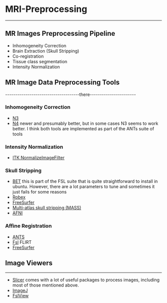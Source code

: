 # MRI-Preprocessing
--------------------------
## MR Images Preprocessing Pipeline
- Inhomogeneity Correction
- Brain Extraction (Skull Stripping)
- Co-registration
- Tissue class segmentation
- Intensity Normalization

## MR Image Data Preprocessing Tools
-------------------------------------there-----------------------
### Inhomogeneity Correction
- [N3](http://www.bic.mni.mcgill.ca/software/N3/)
- [N4](http://www.insight-journal.org/browse/publication/640) newer and presumably better, but in some cases N3 seems to work better. I think both tools are implemented as part of the ANTs suite of tools 
  
### Intensity Normalization
- [ITK NormalizeImageFilter](https://itk.org/Doxygen/html/classitk_1_1NormalizeImageFilter.html)

### Skull Stripping
- [BET](https://fsl.fmrib.ox.ac.uk/fsl/fslwiki/BET/UserGuide) this is part of the FSL suite that is quite straightforward to install in ubuntu. However, there are a lot parameters to tune and sometimes it just fails for some reasons
- [Robex](https://www.nitrc.org/projects/robex)
- [FreeSurfer](https://surfer.nmr.mgh.harvard.edu/fswiki/skullstrip)
- [Multi-atlas skull stripping (MASS)](https://www.nitrc.org/projects/cbica_mass) 
- [AFNI](https://afni.nimh.nih.gov/download)

### Affine Registration
- [ANTS](http://stnava.github.io/ANTs/)
- [Fsl](https://fsl.fmrib.ox.ac.uk/fsl/fslwiki/FLIRT) FLIRT 
- [FreeSurfer](https://surfer.nmr.mgh.harvard.edu/fswiki/FreeSurferCommandsRegistration)


## Image Viewers
--------------------
- [Slicer](https://www.slicer.org/) comes with a lot of useful packages to process images, including most of those mentioned above. 
- [ImageJ](https://imagej.nih.gov/ij/)
- [FslView](https://fsl.fmrib.ox.ac.uk/fsl/fslwiki/FslView)




  
